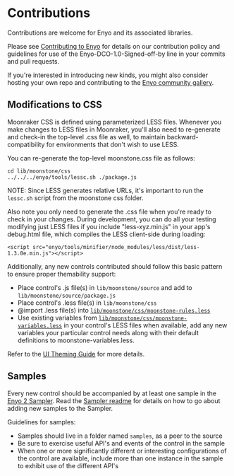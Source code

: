 # Contributions

Contributions are welcome for Enyo and its associated libraries.

Please see [Contributing to Enyo](http://enyojs.com/community/contribute/) for details
on our contribution policy and guidelines for use of the Enyo-DCO-1.0-Signed-off-by
line in your commits and pull requests.

If you're interested in introducing new kinds, you might also consider hosting your own repo
and contributing to the [Enyo community gallery](http://enyojs.com/gallery).

## Modifications to CSS

Moonraker CSS is defined using parameterized LESS files.  Whenever you make changes to LESS files in Moonraker, you'll also need to re-generate and check-in the top-level .css file as well, to maintain backward-compatibility for environments that don't wish to use LESS.

You can re-generate the top-level moonstone.css file as follows:

    cd lib/moonstone/css
    ../../../enyo/tools/lessc.sh ./package.js

NOTE: Since LESS generates relative URLs, it's important to run the `lessc.sh` script from the moonstone css folder.

Also note you only need to generate the .css file when you're ready to check in your changes.  During development, you can do all your testing modifying just LESS files if you include "less-xyz.min.js" in your app's debug.html file, which compiles the LESS client-side during loading:

    <script src="enyo/tools/minifier/node_modules/less/dist/less-1.3.0e.min.js"></script>
    
Additionally, any new controls contributed should follow this basic pattern to ensure proper themability support:

* Place control's .js file(s) in `lib/moonstone/source` and add to `lib/moonstone/source/package.js`
* Place control's .less file(s) in `lib/moonstone/css`
* @import .less file(s) into [`lib/moonstone/css/moonstone-rules.less`](https://github.com/enyojs/moonstone/blob/master/css/moonstone-rules.less)
* Use existing variables from [`lib/moonstone/css/moonstone-variables.less`](https://github.com/enyojs/moonstone/blob/master/css/moonstone-variables.less) in your control's LESS files when available, add any new variables your particular control needs along with their default definitions to moonstone-variables.less.

Refer to the [UI Theming Guide](https://github.com/enyojs/enyo/wiki/UI-Theming) for more details.

## Samples

Every new control should be accompanied by at least one sample in the [Enyo 2 Sampler](http://enyojs.com/sampler).  Read the [Sampler readme](https://github.com/enyojs/sampler) for details on how to go about adding new samples to the Sampler.  

Guidelines for samples:

* Samples should live in a folder named `samples`, as a peer to the source
* Be sure to exercise useful API's and events of the control in the sample
* When one or more significantly different or interesting configurations of the control are available, include more than one instance in the sample to exhibit use of the different API's
